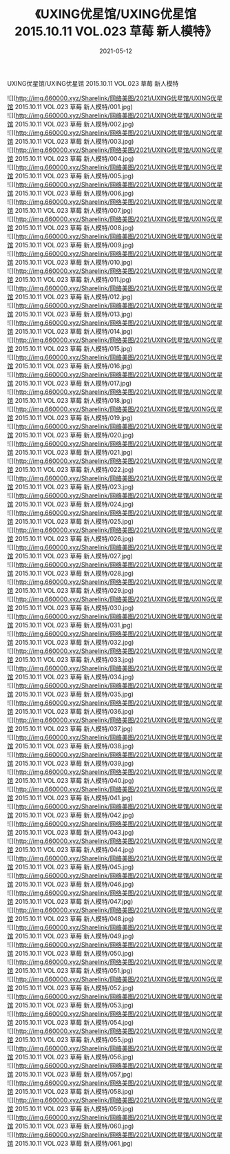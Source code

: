 ﻿---
layout: post
title:  《UXING优星馆/UXING优星馆 2015.10.11 VOL.023 草莓 新人模特》
date:   2021-05-12
img: http://img.660000.xyz/Sharelink/网络美图/2021/UXING优星馆/UXING优星馆 2015.10.11 VOL.023 草莓 新人模特/000.jpg
categories: [美女, 清纯, 唯美]
---

UXING优星馆/UXING优星馆 2015.10.11 VOL.023 草莓 新人模特

 ![](http://img.660000.xyz/Sharelink/网络美图/2021/UXING优星馆/UXING优星馆 2015.10.11 VOL.023 草莓 新人模特/001.jpg) <br>![](http://img.660000.xyz/Sharelink/网络美图/2021/UXING优星馆/UXING优星馆 2015.10.11 VOL.023 草莓 新人模特/002.jpg) <br>![](http://img.660000.xyz/Sharelink/网络美图/2021/UXING优星馆/UXING优星馆 2015.10.11 VOL.023 草莓 新人模特/003.jpg) <br>![](http://img.660000.xyz/Sharelink/网络美图/2021/UXING优星馆/UXING优星馆 2015.10.11 VOL.023 草莓 新人模特/004.jpg) <br>![](http://img.660000.xyz/Sharelink/网络美图/2021/UXING优星馆/UXING优星馆 2015.10.11 VOL.023 草莓 新人模特/005.jpg) <br>![](http://img.660000.xyz/Sharelink/网络美图/2021/UXING优星馆/UXING优星馆 2015.10.11 VOL.023 草莓 新人模特/006.jpg) <br>![](http://img.660000.xyz/Sharelink/网络美图/2021/UXING优星馆/UXING优星馆 2015.10.11 VOL.023 草莓 新人模特/007.jpg) <br>![](http://img.660000.xyz/Sharelink/网络美图/2021/UXING优星馆/UXING优星馆 2015.10.11 VOL.023 草莓 新人模特/008.jpg) <br>![](http://img.660000.xyz/Sharelink/网络美图/2021/UXING优星馆/UXING优星馆 2015.10.11 VOL.023 草莓 新人模特/009.jpg) <br>![](http://img.660000.xyz/Sharelink/网络美图/2021/UXING优星馆/UXING优星馆 2015.10.11 VOL.023 草莓 新人模特/010.jpg) <br>![](http://img.660000.xyz/Sharelink/网络美图/2021/UXING优星馆/UXING优星馆 2015.10.11 VOL.023 草莓 新人模特/011.jpg) <br>![](http://img.660000.xyz/Sharelink/网络美图/2021/UXING优星馆/UXING优星馆 2015.10.11 VOL.023 草莓 新人模特/012.jpg) <br>![](http://img.660000.xyz/Sharelink/网络美图/2021/UXING优星馆/UXING优星馆 2015.10.11 VOL.023 草莓 新人模特/013.jpg) <br>![](http://img.660000.xyz/Sharelink/网络美图/2021/UXING优星馆/UXING优星馆 2015.10.11 VOL.023 草莓 新人模特/014.jpg) <br>![](http://img.660000.xyz/Sharelink/网络美图/2021/UXING优星馆/UXING优星馆 2015.10.11 VOL.023 草莓 新人模特/015.jpg) <br>![](http://img.660000.xyz/Sharelink/网络美图/2021/UXING优星馆/UXING优星馆 2015.10.11 VOL.023 草莓 新人模特/016.jpg) <br>![](http://img.660000.xyz/Sharelink/网络美图/2021/UXING优星馆/UXING优星馆 2015.10.11 VOL.023 草莓 新人模特/017.jpg) <br>![](http://img.660000.xyz/Sharelink/网络美图/2021/UXING优星馆/UXING优星馆 2015.10.11 VOL.023 草莓 新人模特/018.jpg) <br>![](http://img.660000.xyz/Sharelink/网络美图/2021/UXING优星馆/UXING优星馆 2015.10.11 VOL.023 草莓 新人模特/019.jpg) <br>![](http://img.660000.xyz/Sharelink/网络美图/2021/UXING优星馆/UXING优星馆 2015.10.11 VOL.023 草莓 新人模特/020.jpg) <br>![](http://img.660000.xyz/Sharelink/网络美图/2021/UXING优星馆/UXING优星馆 2015.10.11 VOL.023 草莓 新人模特/021.jpg) <br>![](http://img.660000.xyz/Sharelink/网络美图/2021/UXING优星馆/UXING优星馆 2015.10.11 VOL.023 草莓 新人模特/022.jpg) <br>![](http://img.660000.xyz/Sharelink/网络美图/2021/UXING优星馆/UXING优星馆 2015.10.11 VOL.023 草莓 新人模特/023.jpg) <br>![](http://img.660000.xyz/Sharelink/网络美图/2021/UXING优星馆/UXING优星馆 2015.10.11 VOL.023 草莓 新人模特/024.jpg) <br>![](http://img.660000.xyz/Sharelink/网络美图/2021/UXING优星馆/UXING优星馆 2015.10.11 VOL.023 草莓 新人模特/025.jpg) <br>![](http://img.660000.xyz/Sharelink/网络美图/2021/UXING优星馆/UXING优星馆 2015.10.11 VOL.023 草莓 新人模特/026.jpg) <br>![](http://img.660000.xyz/Sharelink/网络美图/2021/UXING优星馆/UXING优星馆 2015.10.11 VOL.023 草莓 新人模特/027.jpg) <br>![](http://img.660000.xyz/Sharelink/网络美图/2021/UXING优星馆/UXING优星馆 2015.10.11 VOL.023 草莓 新人模特/028.jpg) <br>![](http://img.660000.xyz/Sharelink/网络美图/2021/UXING优星馆/UXING优星馆 2015.10.11 VOL.023 草莓 新人模特/029.jpg) <br>![](http://img.660000.xyz/Sharelink/网络美图/2021/UXING优星馆/UXING优星馆 2015.10.11 VOL.023 草莓 新人模特/030.jpg) <br>![](http://img.660000.xyz/Sharelink/网络美图/2021/UXING优星馆/UXING优星馆 2015.10.11 VOL.023 草莓 新人模特/031.jpg) <br>![](http://img.660000.xyz/Sharelink/网络美图/2021/UXING优星馆/UXING优星馆 2015.10.11 VOL.023 草莓 新人模特/032.jpg) <br>![](http://img.660000.xyz/Sharelink/网络美图/2021/UXING优星馆/UXING优星馆 2015.10.11 VOL.023 草莓 新人模特/033.jpg) <br>![](http://img.660000.xyz/Sharelink/网络美图/2021/UXING优星馆/UXING优星馆 2015.10.11 VOL.023 草莓 新人模特/034.jpg) <br>![](http://img.660000.xyz/Sharelink/网络美图/2021/UXING优星馆/UXING优星馆 2015.10.11 VOL.023 草莓 新人模特/035.jpg) <br>![](http://img.660000.xyz/Sharelink/网络美图/2021/UXING优星馆/UXING优星馆 2015.10.11 VOL.023 草莓 新人模特/036.jpg) <br>![](http://img.660000.xyz/Sharelink/网络美图/2021/UXING优星馆/UXING优星馆 2015.10.11 VOL.023 草莓 新人模特/037.jpg) <br>![](http://img.660000.xyz/Sharelink/网络美图/2021/UXING优星馆/UXING优星馆 2015.10.11 VOL.023 草莓 新人模特/038.jpg) <br>![](http://img.660000.xyz/Sharelink/网络美图/2021/UXING优星馆/UXING优星馆 2015.10.11 VOL.023 草莓 新人模特/039.jpg) <br>![](http://img.660000.xyz/Sharelink/网络美图/2021/UXING优星馆/UXING优星馆 2015.10.11 VOL.023 草莓 新人模特/040.jpg) <br>![](http://img.660000.xyz/Sharelink/网络美图/2021/UXING优星馆/UXING优星馆 2015.10.11 VOL.023 草莓 新人模特/041.jpg) <br>![](http://img.660000.xyz/Sharelink/网络美图/2021/UXING优星馆/UXING优星馆 2015.10.11 VOL.023 草莓 新人模特/042.jpg) <br>![](http://img.660000.xyz/Sharelink/网络美图/2021/UXING优星馆/UXING优星馆 2015.10.11 VOL.023 草莓 新人模特/043.jpg) <br>![](http://img.660000.xyz/Sharelink/网络美图/2021/UXING优星馆/UXING优星馆 2015.10.11 VOL.023 草莓 新人模特/044.jpg) <br>![](http://img.660000.xyz/Sharelink/网络美图/2021/UXING优星馆/UXING优星馆 2015.10.11 VOL.023 草莓 新人模特/045.jpg) <br>![](http://img.660000.xyz/Sharelink/网络美图/2021/UXING优星馆/UXING优星馆 2015.10.11 VOL.023 草莓 新人模特/046.jpg) <br>![](http://img.660000.xyz/Sharelink/网络美图/2021/UXING优星馆/UXING优星馆 2015.10.11 VOL.023 草莓 新人模特/047.jpg) <br>![](http://img.660000.xyz/Sharelink/网络美图/2021/UXING优星馆/UXING优星馆 2015.10.11 VOL.023 草莓 新人模特/048.jpg) <br>![](http://img.660000.xyz/Sharelink/网络美图/2021/UXING优星馆/UXING优星馆 2015.10.11 VOL.023 草莓 新人模特/049.jpg) <br>![](http://img.660000.xyz/Sharelink/网络美图/2021/UXING优星馆/UXING优星馆 2015.10.11 VOL.023 草莓 新人模特/050.jpg) <br>![](http://img.660000.xyz/Sharelink/网络美图/2021/UXING优星馆/UXING优星馆 2015.10.11 VOL.023 草莓 新人模特/051.jpg) <br>![](http://img.660000.xyz/Sharelink/网络美图/2021/UXING优星馆/UXING优星馆 2015.10.11 VOL.023 草莓 新人模特/052.jpg) <br>![](http://img.660000.xyz/Sharelink/网络美图/2021/UXING优星馆/UXING优星馆 2015.10.11 VOL.023 草莓 新人模特/053.jpg) <br>![](http://img.660000.xyz/Sharelink/网络美图/2021/UXING优星馆/UXING优星馆 2015.10.11 VOL.023 草莓 新人模特/054.jpg) <br>![](http://img.660000.xyz/Sharelink/网络美图/2021/UXING优星馆/UXING优星馆 2015.10.11 VOL.023 草莓 新人模特/055.jpg) <br>![](http://img.660000.xyz/Sharelink/网络美图/2021/UXING优星馆/UXING优星馆 2015.10.11 VOL.023 草莓 新人模特/056.jpg) <br>![](http://img.660000.xyz/Sharelink/网络美图/2021/UXING优星馆/UXING优星馆 2015.10.11 VOL.023 草莓 新人模特/057.jpg) <br>![](http://img.660000.xyz/Sharelink/网络美图/2021/UXING优星馆/UXING优星馆 2015.10.11 VOL.023 草莓 新人模特/058.jpg) <br>![](http://img.660000.xyz/Sharelink/网络美图/2021/UXING优星馆/UXING优星馆 2015.10.11 VOL.023 草莓 新人模特/059.jpg) <br>![](http://img.660000.xyz/Sharelink/网络美图/2021/UXING优星馆/UXING优星馆 2015.10.11 VOL.023 草莓 新人模特/060.jpg) <br>![](http://img.660000.xyz/Sharelink/网络美图/2021/UXING优星馆/UXING优星馆 2015.10.11 VOL.023 草莓 新人模特/061.jpg) <br>